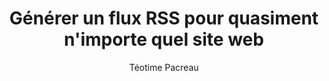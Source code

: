 ---
layout: post
title: "Générer un flux RSS pour quasiment n'importe quel site web"
link: "https://www.teotimepacreau.fr/blog/g%C3%A9n%C3%A9rer-un-flux-rss-pour-nimporte-quel-site-web"
author: Téotime Pacreau
published_date: 08/12/2024
description: Comment héberger soi-même RSS-Proxy, l'outil de génération de flux RSS pour les sites qui n'en proposent pas ?
language: fr
categories: "Liens"
tags: "web blog rss numérique"
og-tags: "web blog rss numérique"
permalink: /:categories/:year/:month/:day/:title/
---
